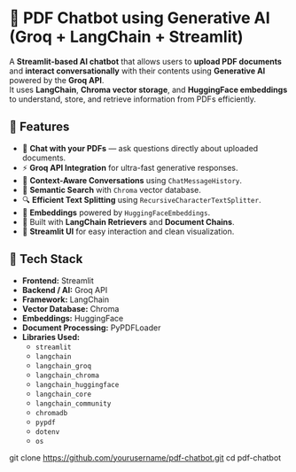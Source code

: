 # 🤖 PDF Chatbot using Generative AI (Groq + LangChain + Streamlit)

A **Streamlit-based AI chatbot** that allows users to **upload PDF documents** and **interact conversationally** with their contents using **Generative AI** powered by the **Groq API**.  
It uses **LangChain**, **Chroma vector storage**, and **HuggingFace embeddings** to understand, store, and retrieve information from PDFs efficiently.  


## 🚀 Features

- 📄 **Chat with your PDFs** — ask questions directly about uploaded documents.  
- ⚡ **Groq API Integration** for ultra-fast generative responses.  
- 🧠 **Context-Aware Conversations** using `ChatMessageHistory`.  
- 🧩 **Semantic Search** with `Chroma` vector database.  
- 🔍 **Efficient Text Splitting** using `RecursiveCharacterTextSplitter`.  
- 🤗 **Embeddings** powered by `HuggingFaceEmbeddings`.  
- 🧰 Built with **LangChain Retrievers** and **Document Chains**.  
- 💬 **Streamlit UI** for easy interaction and clean visualization.  


## 🧩 Tech Stack

- **Frontend:** Streamlit  
- **Backend / AI:** Groq API  
- **Framework:** LangChain  
- **Vector Database:** Chroma  
- **Embeddings:** HuggingFace  
- **Document Processing:** PyPDFLoader  
- **Libraries Used:**
  - `streamlit`
  - `langchain`
  - `langchain_groq`
  - `langchain_chroma`
  - `langchain_huggingface`
  - `langchain_core`
  - `langchain_community`
  - `chromadb`
  - `pypdf`
  - `dotenv`
  - `os`

git clone https://github.com/yourusername/pdf-chatbot.git
cd pdf-chatbot
